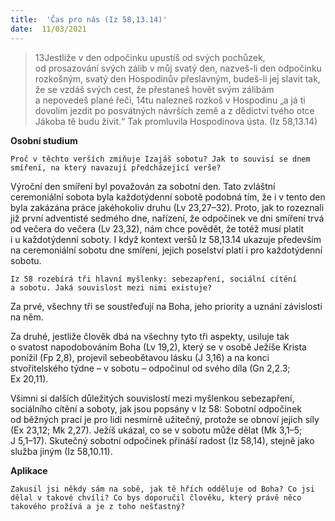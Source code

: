```yaml
---
title:  'Čas pro nás (Iz 58,13.14)'
date:  11/03/2021
---
```


> <p></p>
> 13Jestliže v den odpočinku upustíš od svých pochůzek, od prosazování svých zálib v můj svatý den, nazveš-li den odpočinku rozkošným, svatý den Hospodinův přeslavným, budeš-li jej slavit tak, že se vzdáš svých cest, že přestaneš hovět svým zálibám a nepovedeš plané řeči, 14tu nalezneš rozkoš v Hospodinu „a já ti dovolím jezdit po posvátných návrších země a z dědictví tvého otce Jákoba tě budu živit.“ Tak promluvila Hospodinova ústa. (Iz 58,13.14)

**Osobní studium**

`Proč v těchto verších zmiňuje Izajáš sobotu? Jak to souvisí se dnem smíření, na který navazují předcházející verše?`

Výroční den smíření byl považován za sobotní den. Tato zvláštní ceremoniální sobota byla každotýdenní sobotě podobná tím, že i v tento den byla zakázána práce jakéhokoliv druhu (Lv 23,27–32). Proto, jak to rozeznali již první adventisté sedmého dne, nařízení, že odpočinek ve dni smíření trvá od večera do večera (Lv 23,32), nám chce povědět, že totéž musí platit i u každotýdenní soboty. I když kontext veršů Iz 58,13.14 ukazuje především na ceremoniální sobotu dne smíření, jejich poselství platí i pro každotýdenní sobotu.

`Iz 58 rozebírá tři hlavní myšlenky: sebezapření, sociální cítění a sobotu. Jaká souvislost mezi nimi existuje?`

Za prvé, všechny tři se soustřeďují na Boha, jeho priority a uznání závislosti na něm.

Za druhé, jestliže člověk dbá na všechny tyto tři aspekty, usiluje tak o svatost napodobováním Boha (Lv 19,2), který se v osobě Ježíše Krista ponížil (Fp 2,8), projevil sebeobětavou lásku (J 3,16) a na konci stvořitelského týdne – v sobotu – odpočinul od svého díla (Gn 2,2.3; Ex 20,11).

Všimni si dalších důležitých souvislostí mezi myšlenkou sebezapření, sociálního cítění a soboty, jak jsou popsány v Iz 58: Sobotní odpočinek od běžných prací je pro li­di nesmírně užitečný, protože se obnoví je­jich síly (Ex 23,12; Mk 2,27). Ježíš ukázal, co se v sobotu může dělat (Mk 3,1–5; J 5,1–­17)­.­ Skutečný sobotní odpočinek přináší radost (Iz 58,14), stejně jako služba jiným (Iz 58,10.11).

**Aplikace**

`Zakusil jsi někdy sám na sobě, jak tě hřích odděluje od Boha? Co jsi dělal v takové chvíli? Co bys doporučil člověku, který právě něco takového prožívá a je z toho nešťastný?`